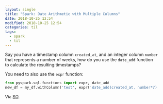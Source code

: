 ```yaml
---
layout: single
title: "Spark: Date Arithmetic with Multiple Columns"
date: 2018-10-25 12:54
modified: 2018-10-25 12:54
categories: til
tags:
  - spark
  - til
---
```


Say you have a timestamp column `created_at`,
and an integer column `number` that represents a number of weeks,
how do you use the `date_add` function to calculate the resulting timestamps?

You need to also use the `expr` function:

```python
from pyspark.sql.functions import expr, date_add
new_df = my_df.withColumn('test', expr('date_add(created_at, number*7)'))
```

Via [SO](https://stackoverflow.com/q/36561435/1257318).
